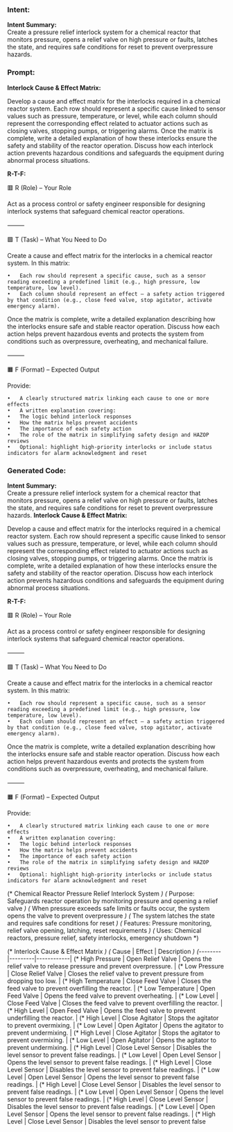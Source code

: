 ### Intent:
**Intent Summary:**  
Create a pressure relief interlock system for a chemical reactor that monitors pressure, opens a relief valve on high pressure or faults, latches the state, and requires safe conditions for reset to prevent overpressure hazards.

### Prompt:
**Interlock Cause & Effect Matrix:**

Develop a cause and effect matrix for the interlocks required in a chemical reactor system. Each row should represent a specific cause linked to sensor values such as pressure, temperature, or level, while each column should represent the corresponding effect related to actuator actions such as closing valves, stopping pumps, or triggering alarms. Once the matrix is complete, write a detailed explanation of how these interlocks ensure the safety and stability of the reactor operation. Discuss how each interlock action prevents hazardous conditions and safeguards the equipment during abnormal process situations.

**R-T-F:**

🟥 R (Role) – Your Role

Act as a process control or safety engineer responsible for designing interlock systems that safeguard chemical reactor operations.

⸻

🟩 T (Task) – What You Need to Do

Create a cause and effect matrix for the interlocks in a chemical reactor system. In this matrix:

	•	Each row should represent a specific cause, such as a sensor reading exceeding a predefined limit (e.g., high pressure, low temperature, low level).
	•	Each column should represent an effect — a safety action triggered by that condition (e.g., close feed valve, stop agitator, activate emergency alarm).

Once the matrix is complete, write a detailed explanation describing how the interlocks ensure safe and stable reactor operation. Discuss how each action helps prevent hazardous events and protects the system from conditions such as overpressure, overheating, and mechanical failure.

⸻

🟧 F (Format) – Expected Output

Provide:

	•	A clearly structured matrix linking each cause to one or more effects
	•	A written explanation covering:
	•	The logic behind interlock responses
	•	How the matrix helps prevent accidents
	•	The importance of each safety action
	•	The role of the matrix in simplifying safety design and HAZOP reviews
	•	Optional: highlight high-priority interlocks or include status indicators for alarm acknowledgment and reset

### Generated Code:
**Intent Summary:**  
Create a pressure relief interlock system for a chemical reactor that monitors pressure, opens a relief valve on high pressure or faults, latches the state, and requires safe conditions for reset to prevent overpressure hazards.
**Interlock Cause & Effect Matrix:**

Develop a cause and effect matrix for the interlocks required in a chemical reactor system. Each row should represent a specific cause linked to sensor values such as pressure, temperature, or level, while each column should represent the corresponding effect related to actuator actions such as closing valves, stopping pumps, or triggering alarms. Once the matrix is complete, write a detailed explanation of how these interlocks ensure the safety and stability of the reactor operation. Discuss how each interlock action prevents hazardous conditions and safeguards the equipment during abnormal process situations.

**R-T-F:**

🟥 R (Role) – Your Role

Act as a process control or safety engineer responsible for designing interlock systems that safeguard chemical reactor operations.

⸻

🟩 T (Task) – What You Need to Do

Create a cause and effect matrix for the interlocks in a chemical reactor system. In this matrix:

	•	Each row should represent a specific cause, such as a sensor reading exceeding a predefined limit (e.g., high pressure, low temperature, low level).
	•	Each column should represent an effect — a safety action triggered by that condition (e.g., close feed valve, stop agitator, activate emergency alarm).

Once the matrix is complete, write a detailed explanation describing how the interlocks ensure safe and stable reactor operation. Discuss how each action helps prevent hazardous events and protects the system from conditions such as overpressure, overheating, and mechanical failure.

⸻

🟧 F (Format) – Expected Output

Provide:

	•	A clearly structured matrix linking each cause to one or more effects
	•	A written explanation covering:
	•	The logic behind interlock responses
	•	How the matrix helps prevent accidents
	•	The importance of each safety action
	•	The role of the matrix in simplifying safety design and HAZOP reviews
	•	Optional: highlight high-priority interlocks or include status indicators for alarm acknowledgment and reset
(* Chemical Reactor Pressure Relief Interlock System *)
(* Purpose: Safeguards reactor operation by monitoring pressure and opening a relief valve *)
(* When pressure exceeds safe limits or faults occur, the system opens the valve to prevent overpressure *)
(* The system latches the state and requires safe conditions for reset *)
(* Features: Pressure monitoring, relief valve opening, latching, reset requirements *)
(* Uses: Chemical reactors, pressure relief, safety interlocks, emergency shutdown *)

(* Interlock Cause & Effect Matrix *)
(* Cause | Effect | Description *)
(*--------|---------|------------|
(* High Pressure | Open Relief Valve | Opens the relief valve to release pressure and prevent overpressure. |
(* Low Pressure | Close Relief Valve | Closes the relief valve to prevent pressure from dropping too low. |
(* High Temperature | Close Feed Valve | Closes the feed valve to prevent overfilling the reactor. |
(* Low Temperature | Open Feed Valve | Opens the feed valve to prevent overheating. |
(* Low Level | Close Feed Valve | Closes the feed valve to prevent overfilling the reactor. |
(* High Level | Open Feed Valve | Opens the feed valve to prevent underfilling the reactor. |
(* High Level | Close Agitator | Stops the agitator to prevent overmixing. |
(* Low Level | Open Agitator | Opens the agitator to prevent undermixing. |
(* High Level | Close Agitator | Stops the agitator to prevent overmixing. |
(* Low Level | Open Agitator | Opens the agitator to prevent undermixing. |
(* High Level | Close Level Sensor | Disables the level sensor to prevent false readings. |
(* Low Level | Open Level Sensor | Opens the level sensor to prevent false readings. |
(* High Level | Close Level Sensor | Disables the level sensor to prevent false readings. |
(* Low Level | Open Level Sensor | Opens the level sensor to prevent false readings. |
(* High Level | Close Level Sensor | Disables the level sensor to prevent false readings. |
(* Low Level | Open Level Sensor | Opens the level sensor to prevent false readings. |
(* High Level | Close Level Sensor | Disables the level sensor to prevent false readings. |
(* Low Level | Open Level Sensor | Opens the level sensor to prevent false readings. |
(* High Level | Close Level Sensor | Disables the level sensor to prevent false
